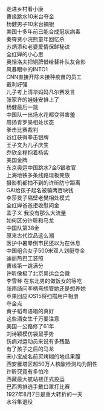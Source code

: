 走进乡村看小康  
曹缘跳水10米台夺金  
杨健男子10米台摘银  
美国十多年前已能合成冠状病毒  
秦霄贤小浣熊童年回忆杀  
苏炳添和老婆爱情保鲜秘诀  
全红婵的小心思  
奥恰洛夫把铜牌借给替补队友合影  
风暴眼中的INTO1  
CNN直接开除未接种疫苗的员工  
戴利好强  
儿子考上清华妈妈凡尔赛发言  
张家齐的娃娃安排上了  
杨健最后一跳  
中国队一出场水花都变得害羞  
周扬青罗昊相处状态  
拳击比赛裁判  
谷红获得拳击银牌  
王子文为儿子庆生  
乔欣全程抱着杨紫  
美国金牌  
东京奥运中国跳水7金5银收官  
上海地铁多条线路现板凳族  
摄影机都拍不到的许昕防守距离  
GAI给孩子起名被骗两百块钱  
李莎旻子隔壁老樊相处模式  
全红婵爸爸拒收慰问金  
孟子义 我没有那么大流量  
如何区分许昕和马龙  
中国队第38金  
原来古代饮品这么潮  
医护中暑晕倒市民还以为在休息  
中国组合女子500米双人划艇夺金  
迪丽热巴工装照  
曹缘第一跳满分  
许昕像极了北京奥运会会徽  
李雪琴 在东北男的做饭女的等吃  
张雨绮问李柄熹想管她还是想养她  
苹果回应iOS15将扫描用户相册  
夺金点  
黄子韬粤语唱的真好  
这些酒女生千万要注意  
美国一公路修了61年  
刘诗颖模仿袋鼠手势  
伤病对运动员来说有多残酷  
有了孩子之后的马龙  
宋小宝成名前买烤糊的地瓜果腹  
西安雁塔区超50万人核酸检测均为阴性  
许昕究竟有多怕冷  
西藏最大航站楼正式投运  
巴西男排选手戴口罩打比赛  
1927年8月7日是重大转折的一天  
水谷隼退役  
